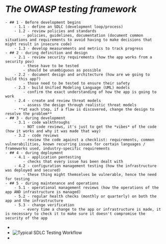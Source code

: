 # ***The OWASP testing framework***
	- ## 1 - Before development begins
		- 1.1 - define an SDLC (development loop/process)
		- 1.2 - review policies and standards
			- policies, guidelines, documentation (document common situations and requirements to avoid having to make decisions that might result in insecure code)
		- 1.3 - develop measurements and metrics to track progress
	- ## 2 - during definition and design
		- 2.1 - review security requirements (how the app works from a security pov)
			- these have to be tested
			- should be unambiguous as possible
		- 2.2 - document design and architecture (how are we going to build this app?)
			- those need to be tested to ensure their safety
		- 2.3 - build Unified Modeling Language (UML) models
			- confirm the exact understanding of how the app is going to work
		- 2.4 - create and review threat models
			- assess the design through realistic threat models
		- **at each step, if a flaw is discovered, change the design to resolve the problem**
	- ## 3 - during development
		- 3.1 - code walkthroughs
			- NOT code reviews, it's just to get the *vibes* of the code (how it works and why it was made that way)
		- 3.2 - code reviews
			- review the code against a checklist: requirements, common vulnerabilities, known recurring issues for certain languages / frameworks used, industry-specific requirements
	- ## 4 - during deployment
		- 4.1 - application pentesting
			- checks that every issue has been dealt with
		- 4.2 - configuration management testing (how the infrastructure was deployed and secured)
			- these thing might themselves be vulnerable, hence the need for testing
	- ## 5 - during maintenance and operations
		- 5.1 - operational management reviews (how the operations of the app AND infrastructure is managed)
		- 5.2 - regular health checks (monthly or quarterly) on both the app and the infrastructure
		- 5.3 - change verification
			- every time a change to the app or infrastructure is made, it is necessary to check it to make sure it doesn't compromise the security of the app
-
- ![Typical SDLC Testing Workflow](https://github.com/OWASP/wstg/raw/master/document/3-The_OWASP_Testing_Framework/images/Typical_SDLC_Testing_Workflow.gif)
-